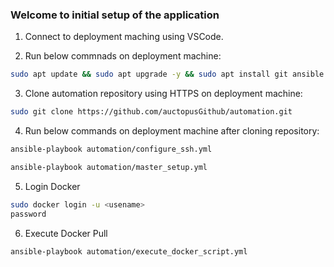 ### Welcome to initial setup of the application

1. Connect to deployment maching using VSCode.

2. Run below commnads on deployment machine:
```bash
sudo apt update && sudo apt upgrade -y && sudo apt install git ansible -y
```

3. Clone automation repository using HTTPS on deployment machine:
```bash
sudo git clone https://github.com/auctopusGithub/automation.git
```

4. Run below commands on deployment machine after cloning repository:
```bash
ansible-playbook automation/configure_ssh.yml 
```
```bash
ansible-playbook automation/master_setup.yml
```

5. Login Docker

```bash
sudo docker login -u <usename>
password
```

6. Execute Docker Pull
```bash
ansible-playbook automation/execute_docker_script.yml
```
